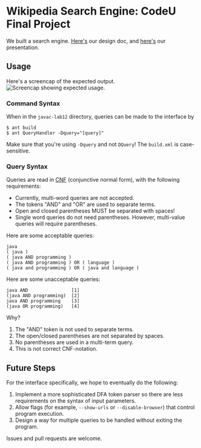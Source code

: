 # Wikipedia Search Engine: CodeU Final Project
We built a search engine. [Here's](https://docs.google.com/document/d/126A0hboSQHDoLtKBN4XXQaUpu2sFSa4QaAoRYJn2xt0/edit) our design doc, and [here's](https://docs.google.com/presentation/d/1UpwkJSePXlG6T-iu_4cDtfFVPj_RxTep6tZYf1DG3YI) our presentation. 
## Usage

Here's a screencap of the expected output.
![Screencap showing expected usage.](https://puu.sh/qw9eP/4bbcce3de4.png)
### Command Syntax
When in the `javac-lab12` directory, queries can be made to the interface by 
```
$ ant build
$ ant QueryHandler -Dquery="[query]"
```

Make sure that you're using `-Dquery` and not `DQuery`! The `build.xml` is case-sensitive.

### Query Syntax
Queries are read in [CNF](https://en.wikipedia.org/wiki/Conjunctive_normal_form) (conjunctive normal form), with the following requirements:

- Currently, multi-word queries are not accepted.
- The tokens "AND" and "OR" are used to separate terms.
- Open and closed parentheses MUST be separated with spaces!
- Single word queries do not need parentheses. However, multi-value queries will require parentheses.

Here are some acceptable queries:
```
java
( java )
( java AND programming )
( java AND programming ) OR ( language )
( java and programming ) OR ( java and language )
```

Here are some unacceptable queries:
```
java AND                [1]
(java AND programming)  [2]
java AND programming    [3]
(java OR programming)   [4]
```
Why?

1. The "AND" token is not used to separate terms.
2. The open/closed parentheses are not separated by spaces.
3. No parentheses are used in a multi-term query.
4. This is not correct CNF-notation.


## Future Steps
For the interface specifically, we hope to eventually do the following:

1. Implement a more sophisticated DFA token parser so there are less requirements on the syntax of input parameters.
2. Allow flags (for example, `--show-urls` or `--disable-browser`) that control program execution.
3. Design a way for multiple queries to be handled without exiting the program.

Issues and pull requests are welcome. 
